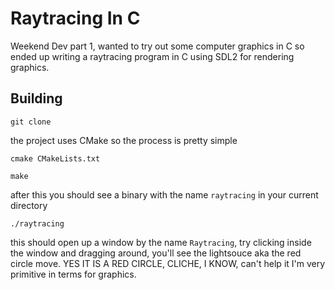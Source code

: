 # Raytracing In C
Weekend Dev part 1, wanted to try out some computer graphics in C so ended up writing a raytracing program in C using SDL2 for rendering graphics.

## Building
`git clone`

the project uses CMake so the process is pretty simple

`cmake CMakeLists.txt`

`make`

after this you should see a binary with the name `raytracing` in your current directory

`./raytracing`

this should open up a window by the name `Raytracing`, try clicking inside the window and dragging around, you'll see the lightsouce aka the red circle move. YES IT IS A RED CIRCLE, CLICHE, I KNOW, can't help it
I'm very primitive in terms for graphics.
